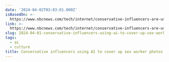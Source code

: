 ```yaml
---
date: '2024-04-02T03:03:01.000Z'
isBasedOn: >-
  https://www.nbcnews.com/tech/internet/conservative-influencers-are-using-ai-cover-photos-sex-workers-rcna137341
link: >-
  https://www.nbcnews.com/tech/internet/conservative-influencers-are-using-ai-cover-photos-sex-workers-rcna137341
slug: 2024-04-01-conservative-influencers-using-ai-to-cover-up-sex-worker-photos
tags:
  - ai
  - culture
title: Conservative influencers using AI to cover up sex worker photos
---
```


